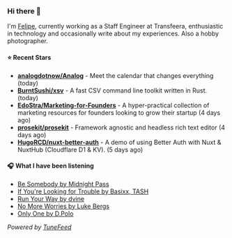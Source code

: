### Hi there 👋

I'm [Felipe](https://felipevm.com), currently working as a Staff Engineer at Transfeera, enthusiastic in technology and occasionally write about my experiences. Also a hobby photographer.

#### ⭐ Recent Stars
- **[analogdotnow/Analog](https://github.com/analogdotnow/Analog)** - Meet the calendar that changes everything (today)
- **[BurntSushi/xsv](https://github.com/BurntSushi/xsv)** - A fast CSV command line toolkit written in Rust. (today)
- **[EdoStra/Marketing-for-Founders](https://github.com/EdoStra/Marketing-for-Founders)** - A hyper-practical collection of marketing resources for founders looking to grow their startup (4 days ago)
- **[prosekit/prosekit](https://github.com/prosekit/prosekit)** - Framework agnostic and headless rich text editor  (4 days ago)
- **[HugoRCD/nuxt-better-auth](https://github.com/HugoRCD/nuxt-better-auth)** - A demo of using Better Auth with Nuxt &amp; NuxtHub (Cloudflare D1 &amp; KV). (5 days ago)

#### 🎧 What I have been listening
- [Be Somebody by Midnight Pass](https://open.spotify.com/track/7vaJ4jJfxQVoJOGujY8xOS)
- [If You&#39;re Looking for Trouble by Basixx, TASH](https://open.spotify.com/track/7hmY7jkHkoOOmzHkvVyBUK)
- [Run Your Way by dvine](https://open.spotify.com/track/01b7rCcTIzDjhLETOucmJb)
- [No More Worries by Luke Bergs](https://open.spotify.com/track/2v94kFY5xA9ErEYwAgbDeG)
- [Only One by D.Polo](https://open.spotify.com/track/2OpzoqnnXQ6EyGERxGw46Z)

_Powered by [TuneFeed](https://tunefeed.app?ref=github.com)_
